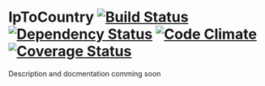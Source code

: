 IpToCountry [![Build Status](https://travis-ci.org/vincent-pochet/ip_to_country.png?branch=master)](https://travis-ci.org/vincent-pochet/ip_to_country) [![Dependency Status](https://gemnasium.com/vincent-pochet/ip_to_country.png)](https://gemnasium.com/vincent-pochet/ip_to_country) [![Code Climate](https://codeclimate.com/github/vincent-pochet/ip_to_country.png)](https://codeclimate.com/github/vincent-pochet/ip_to_country) [![Coverage Status](https://coveralls.io/repos/vincent-pochet/ip_to_country/badge.png?branch=master)](https://coveralls.io/r/vincent-pochet/ip_to_country)
=====

Description and docmentation comming soon
